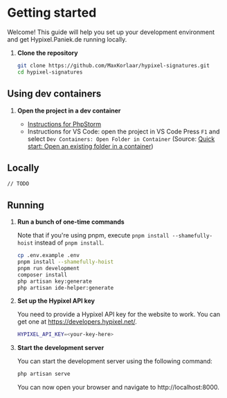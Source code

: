 # Getting started

Welcome! This guide will help you set up your development environment and get Hypixel.Paniek.de running locally.

1. **Clone the repository**

   ```sh
   git clone https://github.com/MaxKorlaar/hypixel-signatures.git
   cd hypixel-signatures
   ```

## Using dev containers

1. **Open the project in a dev container**

   - [Instructions for PhpStorm](https://www.jetbrains.com/help/phpstorm/connect-to-devcontainer.html)
   - Instructions for VS Code: open the project in VS Code Press `F1` and select `Dev Containers: Open Folder in Container` (Source: [Quick start: Open an existing folder in a container](https://code.visualstudio.com/docs/devcontainers/containers#_quick-start-open-an-existing-folder-in-a-container))

## Locally

`// TODO`

## Running

1. **Run a bunch of one-time commands**

   Note that if you're using pnpm, execute `pnpm install --shamefully-hoist` instead of `pnpm install`.

   ```sh
   cp .env.example .env
   pnpm install --shamefully-hoist
   pnpm run development
   composer install
   php artisan key:generate
   php artisan ide-helper:generate
   ```
2. **Set up the Hypixel API key**

   You need to provide a Hypixel API key for the website to work. You can get one at https://developers.hypixel.net/.

   ```sh
   HYPIXEL_API_KEY=<your-key-here>
   ```

3. **Start the development server**

   You can start the development server using the following command:

   ```sh
   php artisan serve
   ```

   You can now open your browser and navigate to http://localhost:8000.
